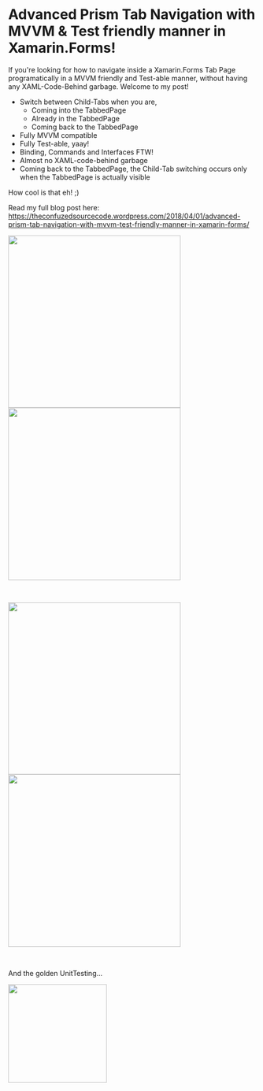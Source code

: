 # Advanced Prism Tab Navigation with MVVM & Test friendly manner in Xamarin.Forms!

If you're looking for how to navigate inside a Xamarin.Forms Tab Page programatically in a MVVM friendly and Test-able manner, without having any XAML-Code-Behind garbage. Welcome to my post!

* Switch between Child-Tabs when you are,
	* Coming into the TabbedPage
	* Already in the TabbedPage
	* Coming back to the TabbedPage
* Fully MVVM compatible
* Fully Test-able, yaay!
* Binding, Commands and Interfaces FTW!
* Almost no XAML-code-behind garbage
* Coming back to the TabbedPage, the Child-Tab switching occurs only when the TabbedPage is actually visible

How cool is that eh! ;)

Read my full blog post here:
https://theconfuzedsourcecode.wordpress.com/2018/04/01/advanced-prism-tab-navigation-with-mvvm-test-friendly-manner-in-xamarin-forms/

<img src="https://github.com/UdaraAlwis/XAMVVM-Playground/blob/master/AdvPrismTabNavigation/screenshots/Android-In-Tab-SwitchingX.gif"  height="350" /> <img src="https://github.com/UdaraAlwis/XAMVVM-Playground/blob/master/AdvPrismTabNavigation/screenshots/iOS-In-Tab-Switching.gif"  height="350" />

<br />

<img src="https://github.com/UdaraAlwis/XAMVVM-Playground/blob/master/AdvPrismTabNavigation/screenshots/Android-Outside-Tab-SwitchingX.gif"  height="350" /> <img src="https://github.com/UdaraAlwis/XAMVVM-Playground/blob/master/AdvPrismTabNavigation/screenshots/iOS-Outside-Tab-Switching.gif"  height="350" />

<br />

And the golden UnitTesting...

<img src="https://github.com/UdaraAlwis/XAMVVM-Playground/blob/master/AdvPrismTabNavigation/screenshots/mvvm_unittesting.png"  height="200" />

